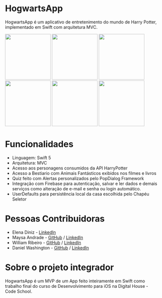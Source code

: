 # HogwartsApp
HogwartsApp é um aplicativo de entretenimento do mundo de Harry Potter, implementado em Swift com arquitetura MVC.

<p float="left">
  <img src=https://user-images.githubusercontent.com/68745017/143312617-a4d989c6-244d-4125-a31b-a1590a52147a.png width="150" />
  <img src=https://user-images.githubusercontent.com/68745017/143312624-d71bfdcd-a51c-426a-84f0-06f772d82373.png width="150" /> 
  <img src=https://user-images.githubusercontent.com/68745017/143312626-fec7b8ac-c109-456e-abdb-4b95e99ed5d7.png width="150" />
  <img src=https://user-images.githubusercontent.com/68745017/143312628-6f596937-2dea-4faf-890a-d8faf6a0b9c5.png width="150" />
  <img src=https://user-images.githubusercontent.com/68745017/143312632-2ed1e625-a94f-4595-a610-2ae4a7fedc45.png width="150" />
  <img src=https://user-images.githubusercontent.com/68745017/143312629-47c1062e-7f1d-434c-9aeb-f1138dfc7f44.png width="150" />
</p>

# Funcionalidades

* Linguagem: Swift 5
* Arquitetura: MVC
* Acesso aos personagens consumidos da API HarryPotter
* Acesso a Bestiario com Animais Fantásticos exibidos nos filmes e livros
* Quiz feito com Alertas personalizados pelo PopDialog Framework
* Integração com Firebase para autenticação, salvar e ler dados e demais serviços como alteração de e-mail e senha ou login automático.
* UserDefaults para persistência local da casa escolhida pelo Chapéu Seletor

# Pessoas Contribuidoras

* Elena Diniz - <a href=https://www.linkedin.com/in/elena-diniz-82487b180/>LinkedIn</a>
* Maysa Andrade - <a href=https://github.com/mays2pearl>GitHub</a> / <a href=https://www.linkedin.com/in/maysa-andrade-maysa-andrade/>LinkedIn</a>
* William Ribeiro - <a href=https://github.com/williamribeiroprojetos>GitHub</a> / <a href=https://www.linkedin.com/in/william-ribeiro-7571a1b0/>LinkedIn</a>
* Daniel Washington - <a href=https://github.com/Dwashi2/Dwashi2>GitHub</a> / <a href=https://www.linkedin.com/in/daniel-washington-ignacio-ab439b164/>LinkedIn</a>

# Sobre o projeto integrador

HogwartsApp é um MVP de um App feito inteiramente em Swift como trabalho final do curso de Desenvolvimento para iOS na Digital House - Code School.
